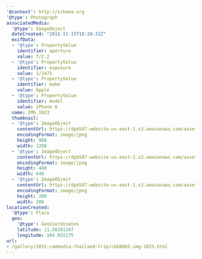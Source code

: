 ```yaml
---
'@context': http://schema.org
'@type': Photograph
associatedMedia:
  '@type': ImageObject
  dateCreated: "2015-11-15T18:20:32Z"
  exifData:
  - '@type': PropertyValue
    identifier: aperture
    value: f/2.2
  - '@type': PropertyValue
    identifier: exposure
    value: 1/2475
  - '@type': PropertyValue
    identifier: make
    value: Apple
  - '@type': PropertyValue
    identifier: model
    value: iPhone 6
  name: IMG_1023
  thumbnail:
  - '@type': ImageObject
    contentUrl: https://dpb587-website-us-east-1.s3.amazonaws.com/asset/gallery/2015-cambodia-thailand-trip/cbb80b5-img-1023~1280.jpg
    encodingFormat: image/jpeg
    height: 960
    width: 1280
  - '@type': ImageObject
    contentUrl: https://dpb587-website-us-east-1.s3.amazonaws.com/asset/gallery/2015-cambodia-thailand-trip/cbb80b5-img-1023~640w.jpg
    encodingFormat: image/jpeg
    height: 480
    width: 640
  - '@type': ImageObject
    contentUrl: https://dpb587-website-us-east-1.s3.amazonaws.com/asset/gallery/2015-cambodia-thailand-trip/cbb80b5-img-1023~200x200.jpg
    encodingFormat: image/jpeg
    height: 200
    width: 200
locationCreated:
  '@type': Place
  geo:
    '@type': GeoCoordinates
    latitude: 11.56391167
    longitude: 104.931175
url:
- /gallery/2015-cambodia-thailand-trip/cbb80b5-img-1023.html
---
```

